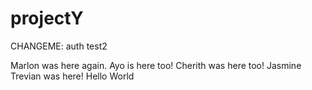 # projectY
CHANGEME: auth test2

Marlon was here again.
Ayo is here too! 
Cherith was here too!
Jasmine
Trevian was here!
Hello World

